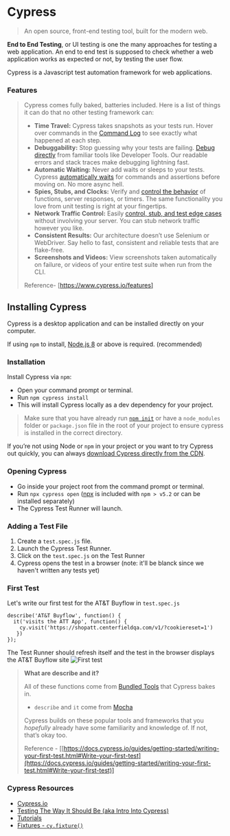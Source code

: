 # Cypress

> An open source, front-end testing tool, built for the modern web.

**End to End Testing**, or UI testing is one the many approaches for testing a web application. An end to end test is supposed to check whether a web application works as expected or not, by testing the user flow. 

Cypress is a Javascript test automation framework for web applications.

### Features
>Cypress comes fully baked, batteries included. Here is a list of things it can do that no other testing framework can:
>
>-   **Time Travel:**  Cypress takes snapshots as your tests run. Hover over commands in the  [Command Log](https://docs.cypress.io/guides/core-concepts/test-runner.html#Command-Log)  to see exactly what happened at each step.
>-   **Debuggability:**  Stop guessing why your tests are failing.  [Debug directly](https://docs.cypress.io/guides/guides/debugging.html)  from familiar tools like Developer Tools. Our readable errors and stack traces make debugging lightning fast.
>-   **Automatic Waiting:**  Never add waits or sleeps to your tests. Cypress  [automatically waits](https://docs.cypress.io/guides/core-concepts/introduction-to-cypress.html#Cypress-is-Not-Like-jQuery)  for commands and assertions before moving on. No more async hell.
>-   **Spies, Stubs, and Clocks:**  Verify and  [control the behavior](https://docs.cypress.io/guides/guides/stubs-spies-and-clocks.html)  of functions, server responses, or timers. The same functionality you love from unit testing is right at your fingertips.
>-   **Network Traffic Control:**  Easily  [control, stub, and test edge cases](https://docs.cypress.io/guides/guides/network-requests.html)  without involving your server. You can stub network traffic however you like.
>-   **Consistent Results:**  Our architecture doesn’t use Selenium or WebDriver. Say hello to fast, consistent and reliable tests that are flake-free.
>-   **Screenshots and Videos:**  View screenshots taken automatically on failure, or videos of your entire test suite when run from the CLI.
>
> Reference- [https://www.cypress.io/features]

## Installing Cypress
Cypress is a desktop application and can be installed directly on your computer. 

If using `npm` to install, [Node.js 8](https://nodejs.org/en/) or above is required. (recommended)

### Installation

Install Cypress via `npm`:  
- Open your command prompt or terminal.
- Run `npm cypress install`
- This will install Cypress locally as a dev dependency for your project.

> Make sure that you have already run  [`npm init`](https://docs.npmjs.com/cli/init)  or have a  `node_modules`  folder or  `package.json`  file in the root of your project to ensure cypress is installed in the correct directory.

If you’re not using Node or `npm` in your project or you want to try Cypress out quickly, you can always [download Cypress directly from the CDN](https://download.cypress.io/desktop).

### Opening Cypress
- Go inside your project root from the command prompt or terminal.
- Run `npx cypress open` ([npx](https://www.npmjs.com/package/npx) is included with `npm > v5.2` or can be installed separately)
- The Cypress Test Runner will launch.

### Adding a Test File
1.  Create a `test.spec.js`  file.
2.  Launch the Cypress Test Runner.
3. Click on the `test.spec.js` on the Test Runner
4. Cypress opens the test in a browser (note: it'll be blanck since we haven't written any tests yet)

### First Test

Let's write our first test for the AT&T Buyflow in `test.spec.js`
```
describe('AT&T Buyflow', function() {
  it('visits the ATT App', function() {
    cy.visit('https://shopatt.centerfieldqa.com/v1/?cookiereset=1')
   })
});
```
The Test Runner should refresh itself and the test in the browser displays the AT&T Buyflow site
![First test](https://i.imgur.com/JloSdRk.png)
>**What are describe and it?**
>
>All of these functions come from  [Bundled Tools](https://docs.cypress.io/guides/references/bundled-tools.html)  that Cypress bakes in.
>
>-   `describe`  and  `it`  come from  [Mocha](https://mochajs.org/)
>
>Cypress builds on these popular tools and frameworks that you  _hopefully_  already have some familiarity and knowledge of. If not, that’s okay too.
>
>Reference - [[https://docs.cypress.io/guides/getting-started/writing-your-first-test.html#Write-your-first-test](https://docs.cypress.io/guides/getting-started/writing-your-first-test.html#Write-your-first-test)]

### Cypress Resources
- [Cypress.io](https://www.cypress.io/)
- [Testing The Way It Should Be (aka Intro Into Cypress)](https://www.youtube.com/watch?v=pJ349YntoIs)
- [Tutorials](https://docs.cypress.io/examples/examples/tutorials.html#Best-Practices)
- [Fixtures - `cy.fixture()`](https://docs.cypress.io/api/commands/fixture.html#Syntax)
